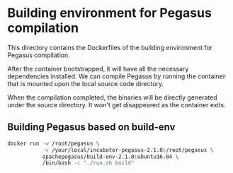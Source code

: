 # Building environment for Pegasus compilation

This directory contains the Dockerfiles of the building environment for Pegasus compilation.

After the container bootstrapped, it will have all the necessary dependencies installed. We can compile Pegasus by running the container that is mounted upon the local source code directory.

When the compilation completed, the binaries will be directly generated under the source directory. It won't get disappeared as the container exits.

## Building Pegasus based on build-env

```sh
docker run -w /root/pegasus \
           -v /your/local/incubator-pegasus-2.1.0:/root/pegasus \
           apachepegasus/build-env-2.1.0:ubuntu16.04 \
           /bin/bash -c "./run.sh build"
```

